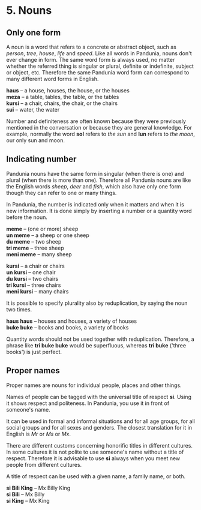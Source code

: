
# 5. Nouns

## Only one form

A noun is a word that refers to a concrete or abstract object,
such as *person*, *tree*, *house*, *life* and *speed*.
Like all words in Pandunia, nouns don't ever change in form.
The same word form is always used, no matter whether the referred thing is singular or plural, definite or indefinite, subject or object, etc.
Therefore the same Pandunia word form can correspond to many different word forms in English.

**haus**
– a house, houses, the house, or the houses  
**meza**
– a table, tables, the table, or the tables  
**kursi**
– a chair, chairs, the chair, or the chairs  
**sui**
– water, the water

Number and definiteness are often known because they were previously mentioned in the conversation or because they are general knowledge.
For example, normally the word
**sol**
refers to _the sun_ and
**lun**
refers to _the moon_, our only sun and moon.


## Indicating number

Pandunia nouns have the same form
in singular (when there is one)
and plural (when there is more than one).
Therefore all Pandunia nouns are like the English words
_sheep_, _deer_ and _fish_,
which also have only one form though they can refer to one or many things.

In Pandunia, the number is indicated only when it matters and when it is new information.
It is done simply by inserting a number or a quantity word before the noun.

**meme**
– (one or more) sheep  
**un meme**
– a sheep or one sheep  
**du meme**
– two sheep  
**tri meme**
– three sheep  
**meni meme**
– many sheep

**kursi**
– a chair or chairs  
**un kursi**
– one chair  
**du kursi**
– two chairs  
**tri kursi**
– three chairs  
**meni kursi**
– many chairs

It is possible to specify plurality also by reduplication, by saying the noun two times.

**haus haus**
– houses and houses, a variety of houses  
**buke buke**
– books and books, a variety of books

Quantity words should not be used together with reduplication.
Therefore, a phrase like
**tri buke buke**
would be superfluous, whereas
**tri buke**
('three books') is just perfect.

## Proper names

Proper names are nouns for individual people, places and other things.

Names of people can be tagged with the universal title of respect
**si**.
Using it shows respect and politeness.
In Pandunia, you use it in front of someone's name.

It can be used in formal and informal situations and for all age groups, for all social groups and for all sexes and genders.
The closest translation for it in English is _Mr_ or _Ms_ or _Mx_.

There are different customs concerning honorific titles in different cultures.
In some cultures it is not polite to use someone's name without a title of respect.
Therefore it is advisable to use
**si**
always when you meet new people from different cultures.

A title of respect can be used with a given name, a family name, or both.

**si Bili King**
– Mx Billy King  
**si Bili**
– Mx Billy  
**si King**
– Mx King

